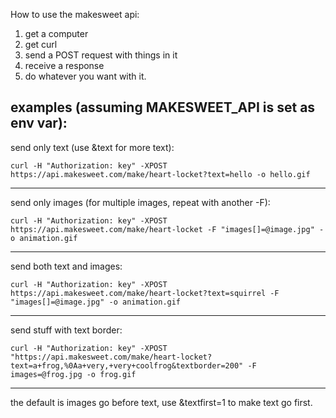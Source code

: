 How to use the makesweet api:

  1. get a computer
  2. get curl
  3. send a POST request with things in it
  4. receive a response
  5. do whatever you want with it.


examples (assuming MAKESWEET_API is set as env var):
-------

send only text (use &text for more text):
```
curl -H "Authorization: key" -XPOST https://api.makesweet.com/make/heart-locket?text=hello -o hello.gif
```
-------

send only images (for multiple images, repeat with another -F):
```
curl -H "Authorization: key" -XPOST https://api.makesweet.com/make/heart-locket -F "images[]=@image.jpg" -o animation.gif
```
-------

send both text and images:
```
curl -H "Authorization: key" -XPOST https://api.makesweet.com/make/heart-locket?text=squirrel -F "images[]=@image.jpg" -o animation.gif
```
-------

send stuff with text border:
```
curl -H "Authorization: key" -XPOST "https://api.makesweet.com/make/heart-locket?text=a+frog,%0Aa+very,+very+coolfrog&textborder=200" -F images=@frog.jpg -o frog.gif
```
-------

the default is images go before text, use &textfirst=1 to make text go first.
